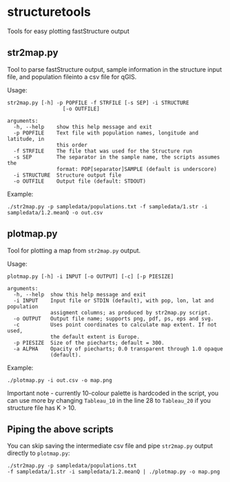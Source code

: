 # structuretools
Tools for easy plotting fastStructure output

## str2map.py
Tool to parse fastStructure output, sample information in the structure input file, and population fileinto a csv file for qGIS.

Usage:

```
str2map.py [-h] -p POPFILE -f STRFILE [-s SEP] -i STRUCTURE
                  [-o OUTFILE]

arguments:
  -h, --help    show this help message and exit
  -p POPFILE    Text file with population names, longitude and latitude, in
                this order
  -f STRFILE    The file that was used for the Structure run
  -s SEP        The separator in the sample name, the scripts assumes the
                format: POP[separator]SAMPLE (default is underscore)
  -i STRUCTURE  Structure output file
  -o OUTFILE    Output file (default: STDOUT)
```

Example:

```
./str2map.py -p sampledata/populations.txt -f sampledata/1.str -i sampledata/1.2.meanQ -o out.csv
```

## plotmap.py
Tool for plotting a map from `str2map.py` output.

Usage:

```
plotmap.py [-h] -i INPUT [-o OUTPUT] [-c] [-p PIESIZE]

arguments:
  -h, --help  show this help message and exit
  -i INPUT    Input file or STDIN (default), with pop, lon, lat and population
              assigment columns; as produced by str2map.py script.
  -o OUTPUT   Output file name; supports png, pdf, ps, eps and svg.
  -c          Uses point coordinates to calculate map extent. If not used,
              the default extent is Europe.
  -p PIESIZE  Size of the piecharts; default = 300.
  -a ALPHA    Opacity of piecharts; 0.0 transparent through 1.0 opaque 
              (default).
```

Example:

```
./plotmap.py -i out.csv -o map.png
```

Important note - currently 10-colour palette is hardcoded in the script, you can use more by changing `Tableau_10` in the line 28 to `Tableau_20` if you structure file has K > 10.

## Piping the above scripts

You can skip saving the intermediate csv file and pipe `str2map.py` output directly to `plotmap.py`:

```
./str2map.py -p sampledata/populations.txt 
-f sampledata/1.str -i sampledata/1.2.meanQ | ./plotmap.py -o map.png
```
